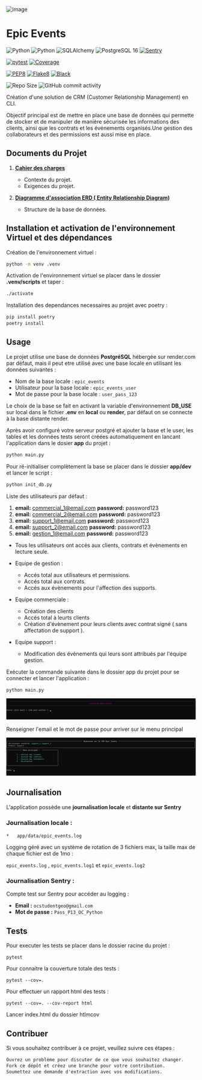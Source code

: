 ![image](./docs/images/Banner_epic_events.png)
# Epic Events

![Python](https://img.shields.io/badge/python-3.11.x-green.svg)
![Python](https://img.shields.io/badge/rich-13.7.1-green.svg)
![SQLAlchemy](https://img.shields.io/badge/SQLAlchemy-2.0.30-green.svg)
![PostgreSQL 16](https://img.shields.io/badge/PostgreSQL-16-blue)
[![Sentry](https://img.shields.io/badge/Sentry-Enabled-brightgreen.svg)](https://sentry.io)


[![pytest](https://img.shields.io/badge/pytest-passing-success)](https://pytest.org)
[![Coverage](https://img.shields.io/badge/coverage-75%25-brightgreen)](https://coverage.readthedocs.io/en/latest/)

[![PEP8](https://img.shields.io/badge/code%20style-pep8-orange.svg)](https://www.python.org/dev/peps/pep-0008/)
[![Flake8](https://img.shields.io/badge/flake8-checked-blueviolet)](https://flake8.pycqa.org/en/latest/)
[![Black](https://img.shields.io/badge/code%20style-black-000000.svg)](https://github.com/psf/black)

![Repo Size](https://img.shields.io/github/repo-size/geo1310/Projet_12_Epic_Events)
![GitHub commit activity](https://img.shields.io/github/commit-activity/m/geo1310/Projet_12_Epic_Events)

Création d'une solution de CRM (Customer Relationship Management) en CLI.

Objectif principal est de mettre en place une base de données qui permette de stocker et de manipuler de manière sécurisée les informations des clients, ainsi que les contrats et les événements organisés.Une gestion des collaborateurs et des permissions est aussi mise en place.

## Documents du Projet


1. __[Cahier des charges](docs/Backend+sécurisé_Cahier+des+charges+[2.0].pdf)__
    * Contexte du projet.
    * Exigences du projet.

1. __[Diagramme d'association ERD ( Entity Relationship Diagram) ](docs/Epic_Events_ERD.pdf)__
    * Structure de la base de données.

## Installation et activation de l'environnement Virtuel et des dépendances
Création de l'environnement virtuel : 
```bash
python -m venv .venv
```
Activation de l'environnement virtuel se placer dans le dossier **.venv/scripts** et taper : 
```bash
./activate
```
Installation des dependances necessaires au projet avec poetry : 
```bash
pip install poetry
poetry install

```
## Usage

Le projet utilise une base de données __PostgréSQL__ hébergée sur render.com par défaut, mais il peut etre utilisé avec une base locale en utilisant les données suivantes :

* Nom de la base locale : `epic_events`
* Utilisateur pour la base locale : `epic_events_user`
* Mot de passe pour la base locale : `user_pass_123`

Le choix de la base se fait en activant la variable d'environnement __DB_USE__ sur local dans le fichier __.env__ en __local__ ou __render__, par défaut on se connecte à la base distante render.

Après avoir configuré votre serveur postgré et ajouter la base et le user, les tables et les données tests seront créées automatiquement en lancant l'application dans le dosier __app__ du projet : 

```bash
python main.py
```

Pour ré-initialiser complètement la base se placer dans le dossier __app/dev__ et lancer le script :
```bash
python init_db.py
```

Liste des utilisateurs par défaut :

1. __email:__ commercial_1@email.com  __password:__ password123
2. __email:__ commercial_2@email.com  __password:__ password123
3. __email:__ support_1@email.com  __password:__ password123
4. __email:__ support_2@email.com  __password:__ password123
5. __email:__ gestion_1@email.com  __password:__ password123

* Tous les utilisateurs ont accés aux clients, contrats et évènements en lecture seule.

* Equipe de gestion :
    * Accés total aux utilisateurs et permissions.
    * Accés total aux contrats.
    * Accés aux évènements pour l'affection des supports.

* Equipe commerciale :
    * Création des clients
    * Accés total à leurts clients
    * Création d'évènement pour leurs clients avec contrat signé ( sans affectation de support ).

* Equipe support :
    * Modification des évènements qui leurs sont attribués par l'équipe gestion. 

Exécuter la commande suivante dans le dossier app du projet pour se connecter et lancer l'application :

```bash
python main.py
```

![image](./docs/images/Epic_Events_connexion.png)

Renseigner l'email et le mot de passe pour arriver sur le menu principal

![image](./docs/images/Epic_Events_menu.png)

## Journalisation

L'application possède une __journalisation locale__ et __distante sur Sentry__

### Journalisation locale :
    
    *   app/data/epic_events.log

Logging géré avec un système de rotation de 3 fichiers max, la taille max de chaque fichier est de 1mo :

`epic_events.log` , `epic_events.log1` et `epic_events.log2`

### Journalisation Sentry :

Compte test sur Sentry pour accéder au logging : 

*   __Email :__ `ocstudentgeo@gmail.com`
*   __Mot de passe :__ `Pass_P13_OC_Python`





## Tests

Pour executer les tests se placer dans le dossier racine du projet : 
```
pytest
```
Pour connaitre la couverture totale des tests :
```
pytest --cov=.
```
Pour effectuer un rapport html des tests : 
```
pytest --cov=. --cov-report html
```
Lancer index.html du dossier htlmcov


## Contribuer

Si vous souhaitez contribuer à ce projet, veuillez suivre ces étapes :

    Ouvrez un problème pour discuter de ce que vous souhaitez changer.
    Fork ce dépôt et créez une branche pour votre contribution.
    Soumettez une demande d'extraction avec vos modifications.
